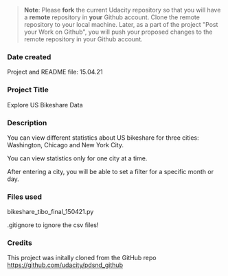 >**Note**: Please **fork** the current Udacity repository so that you will have a **remote** repository in **your** Github account. Clone the remote repository to your local machine. Later, as a part of the project "Post your Work on Github", you will push your proposed changes to the remote repository in your Github account.

### Date created
Project and README file: 15.04.21

### Project Title
Explore US Bikeshare Data

### Description
You can view different statistics about US bikeshare for three cities: Washington, Chicago and New York City.

You can view statistics only for one city at a time.

After entering a city, you will be able to set a filter for a specific month or day.

### Files used
bikeshare_tibo_final_150421.py

.gitignore to ignore the csv files!

### Credits
This project was initally cloned from the GitHub repo https://github.com/udacity/pdsnd_github

